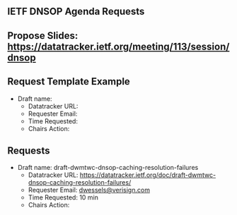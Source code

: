 ## IETF DNSOP Agenda Requests

## Propose Slides: https://datatracker.ietf.org/meeting/113/session/dnsop

## Request Template Example

*   Draft name:
    - Datatracker URL:
    - Requester Email:
    - Time Requested:
    - Chairs Action:

## Requests

*   Draft name: draft-dwmtwc-dnsop-caching-resolution-failures
    - Datatracker URL: https://datatracker.ietf.org/doc/draft-dwmtwc-dnsop-caching-resolution-failures/
    - Requester Email: dwessels@verisign.com
    - Time Requested: 10 min
    - Chairs Action:
